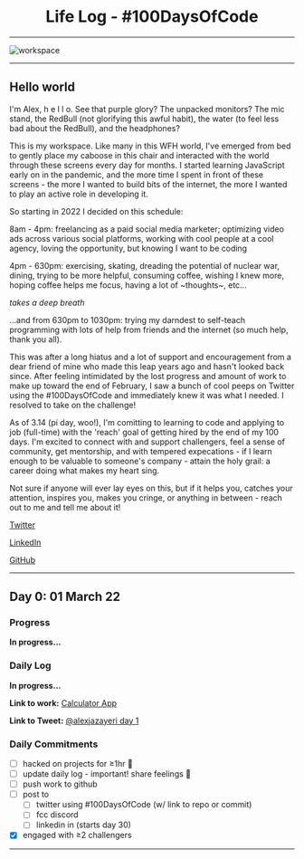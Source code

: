 <h1 align="center">Life Log - #100DaysOfCode</h1>

___

![workspace](assets/IMG_4044.png)

___

## Hello world
I'm Alex, h e l l o. See that purple glory? The unpacked monitors? The mic stand, the RedBull (not glorifying this awful habit), the water (to feel less bad about the RedBull), and the headphones?

This is my workspace. Like many in this WFH world, I've emerged from bed to gently place my caboose in this chair and interacted with the world through these screens every day for months. I started learning JavaScript early on in the pandemic, and the more time I spent in front of these screens - the more I wanted to build bits of the internet, the more I wanted to play an active role in developing it.

So starting in 2022 I decided on this schedule:

8am - 4pm: freelancing as a paid social media marketer; optimizing video ads across various social platforms, working with cool people at a cool agency, loving the opportunity, but knowing I want to be coding 

4pm - 630pm: exercising, skating, dreading the potential of nuclear war, dining, trying to be more helpful, consuming coffee, wishing I knew more, hoping coffee helps me focus, having a lot of ~thoughts~, etc...

*takes a deep breath* 

...and from 630pm to 1030pm: trying my darndest to self-teach programming with lots of help from friends and the internet (so much help, thank you all).

This was after a long hiatus and a lot of support and encouragement from a dear friend of mine who made this leap years ago and hasn't looked back since. After feeling intimidated by the lost progress and amount of work to make up toward the end of February, I saw a bunch of cool peeps on Twitter using the #100DaysOfCode and immediately knew it was what I needed. I resolved to take on the challenge!

As of 3.14 (pi day, woo!), I'm comitting to learning to code and applying to job (full-time) with the 'reach' goal of getting hired by the end of my 100 days. I'm excited to connect with and support challengers, feel a sense of community, get mentorship, and with tempered expecations - if I learn enough to be valuable to someone's company - attain the holy grail: a career doing what makes my heart sing.

Not sure if anyone will ever lay eyes on this, but if it helps you, catches your attention, inspires you, makes you cringe, or anything in between - reach out to me and tell me about it!

[Twitter](https://twitter.com/alexjazayeri)

[LinkedIn](https://www.linkedin.com/in/alex-ownejazayeri/)

[GitHub](https://github.com/alexownejazayeri)

___

## Day 0: 01 March 22

### Progress

**In progress...**

### Daily Log 

**In progress...**

**Link to work:** [Calculator App](http://www.example.com)

**Link to Tweet:** [@alexjazayeri day 1]()

### Daily Commitments
- [ ] hacked on projects for ≥1hr 👾
- [ ] update daily log - important! share feelings 🌈 
- [ ] push work to github
- [ ] post to
  - [ ] twitter using #100DaysOfCode (w/ link to repo or commit)
  - [ ] fcc discord
  - [ ] linkedin in (starts day 30)
- [x] engaged with ≥2 challengers
___
